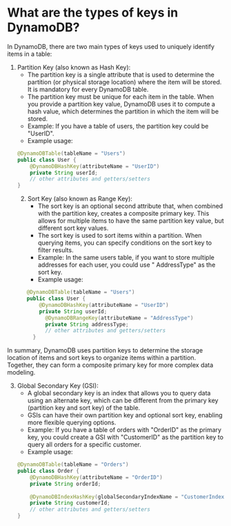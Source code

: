 # What are the types of keys in DynamoDB?

In DynamoDB, there are two main types of keys used to uniquely identify items in a table:

1. Partition Key (also known as Hash Key):
    - The partition key is a single attribute that is used to determine the partition (or physical storage location)
      where the item will be stored. It is mandatory for every DynamoDB table.
    - The partition key must be unique for each item in the table. When you provide a partition key value, DynamoDB uses
      it to compute a hash value, which determines the partition in which the item will be stored.
    - Example: If you have a table of users, the partition key could be "UserID".
    - Example usage:
   ```java
   @DynamoDBTable(tableName = "Users")
   public class User {
       @DynamoDBHashKey(attributeName = "UserID")
       private String userId;
       // other attributes and getters/setters
   }
   ```
    2. Sort Key (also known as Range Key):
        - The sort key is an optional second attribute that, when combined with the partition key, creates a composite
          primary key. This allows for multiple items to have the same partition key value, but different sort key
          values.
        - The sort key is used to sort items within a partition. When querying items, you can specify conditions on the
          sort key to filter results.
        - Example: In the same users table, if you want to store multiple addresses for each user, you could use "
          AddressType" as the sort key.
        - Example usage:
   ```java
      @DynamoDBTable(tableName = "Users")
      public class User {
          @DynamoDBHashKey(attributeName = "UserID")
          private String userId;
            @DynamoDBRangeKey(attributeName = "AddressType")
            private String addressType;
            // other attributes and getters/setters
        }
   ```

In summary, DynamoDB uses partition keys to determine the storage location of items and sort keys to organize items
within a partition. Together, they can form a composite primary key for more complex data modeling.

3. Global Secondary Key (GSI):
    - A global secondary key is an index that allows you to query data using an alternate key, which can be different
      from the primary key (partition key and sort key) of the table.
    - GSIs can have their own partition key and optional sort key, enabling more flexible querying options.
    - Example: If you have a table of orders with "OrderID" as the primary key, you could create a GSI with "CustomerID"
      as the partition key to query all orders for a specific customer.
    - Example usage:
   ```java
   @DynamoDBTable(tableName = "Orders")
   public class Order {
       @DynamoDBHashKey(attributeName = "OrderID")
       private String orderId;
       
       @DynamoDBIndexHashKey(globalSecondaryIndexName = "CustomerIndex", attributeName = "CustomerID")
       private String customerId;
       // other attributes and getters/setters
   }
   ```
